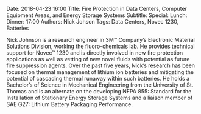 Date: 2018-04-23 16:00
Title: Fire Protection in Data Centers, Computer Equipment Areas, and Energy Storage Systems
Subtitle: 
Special: 
Lunch:
Dinner: 17:00
Authors: Nick Johson
Tags: Data Centers, Novec 1230, Batteries

Nick Johnson is a research engineer in 3M™ Company’s Electronic Material Solutions Division, working the fluoro-chemicals lab. He provides technical support for Novec™ 1230 and is directly involved in new fire protection applications as well as vetting of new novel fluids with potential as future fire suppression agents. Over the past five years, Nick’s research has been focused on thermal management of lithium ion batteries and mitigating the potential of cascading thermal runaway within such batteries. He holds a Bachelor’s of Science in Mechanical Engineering from the University of St. Thomas and is an alternate on the developing NFPA 855: Standard for the Installation of Stationary Energy Storage Systems and a liaison member of SAE G27: Lithium Battery Packaging Performance.
